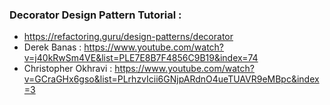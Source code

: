 ### Decorator Design Pattern Tutorial :
* https://refactoring.guru/design-patterns/decorator
* Derek Banas : https://www.youtube.com/watch?v=j40kRwSm4VE&list=PLE7E8B7F4856C9B19&index=74
* Christopher Okhravi : https://www.youtube.com/watch?v=GCraGHx6gso&list=PLrhzvIcii6GNjpARdnO4ueTUAVR9eMBpc&index=3
